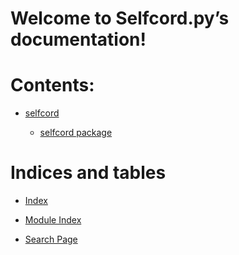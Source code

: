 <!-- Selfcord.py documentation master file, created by
sphinx-quickstart on Thu Apr 27 02:18:03 2023.
You can adapt this file completely to your liking, but it should at least
contain the root `toctree` directive. -->
# Welcome to Selfcord.py’s documentation!

# Contents:


* [selfcord](modules.md)


    * [selfcord package](selfcord.md)


# Indices and tables


* [Index](genindex.md)


* [Module Index](py-modindex.md)


* [Search Page](search.md)
